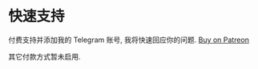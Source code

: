 # 快速支持

付费支持并添加我的 Telegram 账号, 我将快速回应你的问题. [Buy on Patreon](https://www.patreon.com/posts/add-my-telegram-116059454?utm_medium=clipboard_copy&utm_source=copyLink&utm_campaign=postshare_creator&utm_content=join_link)

其它付款方式暂未启用.

